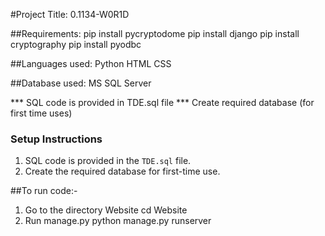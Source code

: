 #Project Title: 0.1134-W0R1D

##Requirements:
pip install pycryptodome
pip install django
pip install cryptography
pip install pyodbc

##Languages used:
Python
HTML
CSS

##Database used: 
MS SQL Server

*** SQL code is provided in TDE.sql file
*** Create required database (for first time uses)

### Setup Instructions

1. SQL code is provided in the `TDE.sql` file.
2. Create the required database for first-time use.

##To run code:-
1. Go to the directory Website
cd Website
2. Run manage.py 
python manage.py runserver
